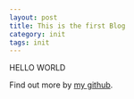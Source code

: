 ```yaml
---
layout: post
title: This is the first Blog
category: init
tags: init
---
```



HELLO WORLD

Find out more by [my github](https://cwz753.github.io/lvqunbai/).
